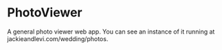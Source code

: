 PhotoViewer
===========

A general photo viewer web app. You can see an instance of it running at jackieandlevi.com/wedding/photos.
